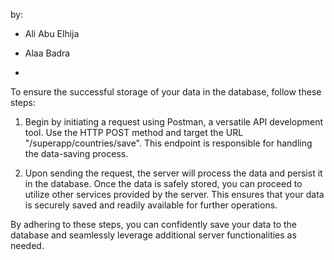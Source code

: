 
by:
- Ali Abu Elhija
- Alaa Badra

- 
To ensure the successful storage of your data in the database, follow these steps:

1. Begin by initiating a request using Postman, a versatile API development tool. Use the HTTP POST method and target the URL "/superapp/countries/save". This endpoint is responsible for handling the data-saving process.

2. Upon sending the request, the server will process the data and persist it in the database. Once the data is safely stored, you can proceed to utilize other services provided by the server. This ensures that your data is securely saved and readily available for further operations.

By adhering to these steps, you can confidently save your data to the database and seamlessly leverage additional server functionalities as needed.


